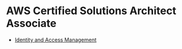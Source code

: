# AWS Certified Solutions Architect Associate

* [Identity and Access Management](Identity-and-Access-Management.md)